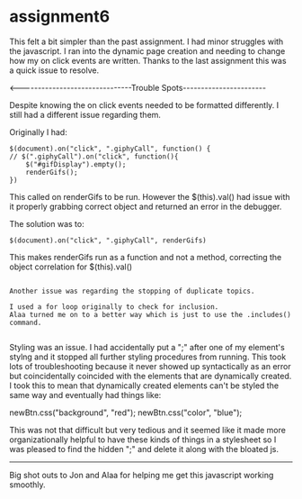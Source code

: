 # assignment6

This felt a bit simpler than the past assignment.
I had minor struggles with the javascript.  I ran into the dynamic page creation and needing to change how my on click events are written.  Thanks to the last assignment this was a quick issue to resolve.

<-------------------------------Trouble Spots-----------------------

Despite knowing the on click events needed to be formatted differently. I still had a different issue regarding them.

Originally I had:

    $(document).on("click", ".giphyCall", function() {
    // $(".giphyCall").on("click", function(){
        $("#gifDisplay").empty();
        renderGifs();
    })

This called on renderGifs to be run.  However the $(this).val() had issue with it properly grabbing correct object and returned an error in the debugger.

The solution was to:

    $(document).on("click", ".giphyCall", renderGifs)

This makes renderGifs run as a function and not a method, correcting the object correlation for $(this).val()


~~~~~~~~~

Another issue was regarding the stopping of duplicate topics.

I used a for loop originally to check for inclusion.
Alaa turned me on to a better way which is just to use the .includes() command.


~~~~~~~~~~~~~~

Styling was an issue.  I had accidentally put a ";" after one of my element's stylng and it stopped all further styling procedures from running.  This took lots of troubleshooting because it never showed up syntactically as an error but coincidentally coincided with the elements that are dynamically created.  I took this to mean that dynamically created elements can't be styled the same way and eventually had things like:

newBtn.css("background", "red");
newBtn.css("color", "blue");

This was not that difficult but very tedious and it seemed like it made more organizationally helpful to have these kinds of things in a stylesheet so I was pleased to find the hidden ";" and delete it along with the bloated js.

-------------------------------------------------

Big shot outs to Jon and Alaa for helping me get this javascript working smoothly.